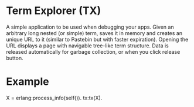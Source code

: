 # Term Explorer (TX)

A simple application to be used when debugging your apps. Given an arbitrary long nested (or 
simple) term, saves it in memory and creates an unique URL to it (similar to Pastebin but 
with faster expiration). Opening the URL displays a page with navigable tree-like term
structure. Data is released automatically for garbage collection, or when you click release
button.

# Example

X = erlang:process_info(self()).
tx:tx(X).
